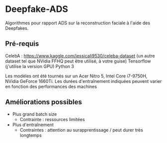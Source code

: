# Deepfake-ADS
Algorithmes pour rapport ADS sur la reconstruction faciale à l'aide des Deepfakes.

## Pré-requis

CelebA : https://www.kaggle.com/jessicali9530/celeba-dataset (un autre dataset tel que NVidia FFHQ peut être utilisé, à votre guise)
Tensorflow (j'utilise la version GPU)
Python 3

Les modèles ont été tournés sur un Acer Nitro 5, Intel Core i7-9750H, NVidia GeForce 1660Ti. Les durées d'entraînement indiquées peuvent varier en fonction
des performances des machines

## Améliorations possibles

- Plus grand batch size
  - Contrainte : ressources limitées
- Plus d'entraînement
  - Contraintes : attention au surapprentissage / peut durer très longtemps
